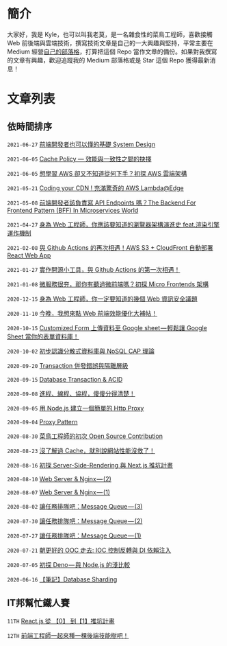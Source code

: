 # 簡介

大家好，我是 Kyle，也可以叫我老莫，是一名雜食性的菜鳥工程師，喜歡接觸 Web 前後端與雲端技術，撰寫技術文章是自己的一大興趣與堅持，平常主要在 Medium 經營[自己的部落格](https://oldmo860617.medium.com/)，打算把這個 Repo 當作文章的備份。如果對我撰寫的文章有興趣，歡迎追蹤我的 Medium 部落格或是 Star 這個 Repo 獲得最新消息！

# 文章列表

## 依時間排序
`2021-06-27`  [前端開發者也可以懂的基礎 System Design](https://medium.com/starbugs/%E5%89%8D%E7%AB%AF%E9%96%8B%E7%99%BC%E8%80%85%E4%B9%9F%E5%8F%AF%E4%BB%A5%E6%87%82%E7%9A%84%E5%9F%BA%E7%A4%8E-system-design-5468e0f43033?source=---------0----------------------------)

`2021-06-05`  [Cache Policy — 效能與一致性之間的抉擇](https://oldmo860617.medium.com/%E4%B8%8D%E5%90%8C%E7%9A%84-cache-policy-%E6%95%88%E8%83%BD-%E8%88%87-%E4%B8%80%E8%87%B4%E6%80%A7-%E4%B9%8B%E9%96%93%E7%9A%84%E6%8A%89%E6%93%87-709455fa472a)  

`2021-06-05`  [想學習 AWS 卻又不知道從何下手？初探 AWS 雲端架構](https://medium.com/starbugs/%E6%83%B3%E5%AD%B8%E7%BF%92-aws-%E5%8D%BB%E5%8F%88%E4%B8%8D%E7%9F%A5%E9%81%93%E5%BE%9E%E4%BD%95%E4%B8%8B%E6%89%8B-%E5%88%9D%E6%8E%A2-aws-%E9%9B%B2%E7%AB%AF%E6%9E%B6%E6%A7%8B-2c8d3093b10c?source=your_stories_page-------------------------------------)  

`2021-05-21`  [Coding your CDN ! 充滿驚奇的 AWS Lambda@Edge](https://medium.com/starbugs/coding-your-cdn-%E5%85%85%E6%BB%BF%E9%A9%9A%E5%A5%87%E7%9A%84-aws-lambda-edge-763d9dd1f00d?source=your_stories_page-------------------------------------)  

`2021-05-08`  [前端開發者該負責寫 API Endpoints 嗎？The Backend For Frontend Pattern (BFF) In Microservices World](https://medium.com/starbugs/%E5%89%8D%E7%AB%AF%E9%96%8B%E7%99%BC%E8%80%85%E8%A9%B2%E8%B2%A0%E8%B2%AC%E5%AF%AB-api-endpoints-%E5%97%8E-the-backend-for-frontend-pattern-bff-in-microservices-world-1368362c141c?source=your_stories_page-------------------------------------)  

`2021-04-27`  [身為 Web 工程師，你應該要知道的瀏覽器架構演進史 feat.渲染引擎運作機制](https://medium.com/starbugs/%E8%BA%AB%E7%82%BA-web-%E5%B7%A5%E7%A8%8B%E5%B8%AB-%E4%BD%A0%E6%87%89%E8%A9%B2%E8%A6%81%E7%9F%A5%E9%81%93%E7%9A%84%E7%80%8F%E8%A6%BD%E5%99%A8%E6%9E%B6%E6%A7%8B%E6%BC%94%E9%80%B2%E5%8F%B2-feat-%E6%B8%B2%E6%9F%93%E5%BC%95%E6%93%8E%E9%81%8B%E4%BD%9C%E6%A9%9F%E5%88%B6-6d95d4d960ee?source=your_stories_page-------------------------------------)  

`2021-02-08`  [與 Github Actions 的再次相遇！AWS S3 + CloudFront 自動部署 React Web App](https://medium.com/starbugs/%E8%88%87-github-actions-%E7%9A%84%E5%86%8D%E6%AC%A1%E7%9B%B8%E9%81%87-aws-s3-cloudfront-%E8%87%AA%E5%8B%95%E9%83%A8%E7%BD%B2-react-web-app-e2c11942263f?source=your_stories_page-------------------------------------)  

`2021-01-27`  [實作開源小工具，與 Github Actions 的第一次相遇！](https://medium.com/starbugs/%E5%AF%A6%E4%BD%9C%E9%96%8B%E6%BA%90%E5%B0%8F%E5%B7%A5%E5%85%B7-%E8%88%87-github-actions-%E7%9A%84%E7%AC%AC%E4%B8%80%E6%AC%A1%E7%9B%B8%E9%81%87-3dd2d70eeb?source=your_stories_page-------------------------------------)  

`2021-01-08`  [微服務很夯，那你有聽過微前端嗎？初探 Micro Frontends 架構](https://medium.com/starbugs/%E5%BE%AE%E6%9C%8D%E5%8B%99%E5%BE%88%E5%A4%AF-%E9%82%A3%E4%BD%A0%E6%9C%89%E8%81%BD%E9%81%8E%E5%BE%AE%E5%89%8D%E7%AB%AF%E5%97%8E-%E5%88%9D%E6%8E%A2-micro-frontends-%E6%9E%B6%E6%A7%8B-e0a8469be601?source=your_stories_page-------------------------------------)  

`2020-12-15`  [身為 Web 工程師，你一定要知道的幾個 Web 資訊安全議題](https://medium.com/starbugs/%E8%BA%AB%E7%82%BA-web-%E5%B7%A5%E7%A8%8B%E5%B8%AB-%E4%BD%A0%E4%B8%80%E5%AE%9A%E8%A6%81%E7%9F%A5%E9%81%93%E7%9A%84%E5%B9%BE%E5%80%8B-web-%E8%B3%87%E8%A8%8A%E5%AE%89%E5%85%A8%E8%AD%B0%E9%A1%8C-29b8a4af6e13?source=your_stories_page-------------------------------------)  

`2020-11-10`  [今晚，我想來點 Web 前端效能優化大補帖！](https://medium.com/starbugs/%E4%BB%8A%E6%99%9A-%E6%88%91%E6%83%B3%E4%BE%86%E9%BB%9E-web-%E5%89%8D%E7%AB%AF%E6%95%88%E8%83%BD%E5%84%AA%E5%8C%96%E5%A4%A7%E8%A3%9C%E5%B8%96-e1a5805c1ca2?source=your_stories_page-------------------------------------)  

`2020-10-15`  [Customized Form 上傳資料至 Google sheet — 輕鬆讓 Google Sheet 當你的表單資料庫！](https://oldmo860617.medium.com/customized-form-%E4%B8%8A%E5%82%B3%E8%B3%87%E6%96%99%E8%87%B3-google-sheet-%E8%BC%95%E9%AC%86%E8%AE%93-google-sheet-%E7%95%B6%E4%BD%A0%E7%9A%84%E8%A1%A8%E5%96%AE%E8%B3%87%E6%96%99%E5%BA%AB-a900622bb70d?source=your_stories_page-------------------------------------)  

`2020-10-02`  [初步認識分散式資料庫與 NoSQL CAP 理論
](https://oldmo860617.medium.com/%E5%88%9D%E6%AD%A5%E8%AA%8D%E8%AD%98%E5%88%86%E6%95%A3%E5%BC%8F%E8%B3%87%E6%96%99%E5%BA%AB%E8%88%87-nosql-cap-%E7%90%86%E8%AB%96-a02d377938d1?source=your_stories_page-------------------------------------)  

`2020-09-20`  [Transaction 併發錯誤與隔離層級](https://oldmo860617.medium.com/transaction-%E4%BD%B5%E7%99%BC%E9%8C%AF%E8%AA%A4%E8%88%87%E9%9A%94%E9%9B%A2%E5%B1%A4%E7%B4%9A-51b8af6178ae?source=your_stories_page-------------------------------------)  

`2020-09-15`  [Database Transaction & ACID](https://oldmo860617.medium.com/database-transaction-acid-156a3b75845e?source=your_stories_page-------------------------------------)

`2020-09-08`  [進程、線程、協程，傻傻分得清楚！](https://oldmo860617.medium.com/%E9%80%B2%E7%A8%8B-%E7%B7%9A%E7%A8%8B-%E5%8D%94%E7%A8%8B-%E5%82%BB%E5%82%BB%E5%88%86%E5%BE%97%E6%B8%85%E6%A5%9A-a09b95bd68dd?source=your_stories_page-------------------------------------)  

`2020-09-05`  [用 Node.js 建立一個簡單的 Http Proxy](https://oldmo860617.medium.com/%E7%94%A8-node-js-%E5%BB%BA%E7%AB%8B%E4%B8%80%E5%80%8B%E7%B0%A1%E5%96%AE%E7%9A%84-http-proxy-5262e349a1ad?source=your_stories_page-------------------------------------)  

`2020-09-04`  [Proxy Pattern](https://oldmo860617.medium.com/proxy-pattern-5f89595dcd30?source=your_stories_page-------------------------------------)  

`2020-08-30`  [菜鳥工程師的初次 Open Source Contribution](https://oldmo860617.medium.com/%E8%8F%9C%E9%B3%A5%E5%B7%A5%E7%A8%8B%E5%B8%AB%E7%9A%84%E5%88%9D%E6%AC%A1-open-source-contribution-fca04240bf31?source=your_stories_page-------------------------------------)  

`2020-08-23`  [沒了解過 Cache，就別說網站性能沒救了！](https://oldmo860617.medium.com/%E6%B2%92%E4%BA%86%E8%A7%A3%E9%81%8E-cache-%E5%B0%B1%E5%88%A5%E8%AA%AA%E7%B6%B2%E7%AB%99%E6%80%A7%E8%83%BD%E6%B2%92%E6%95%91%E4%BA%86-6d9d4cfe3291?source=your_stories_page-------------------------------------) 

`2020-08-16`  [初探 Server-Side-Rendering 與 Next.js 推坑計畫](https://medium.com/starbugs/%E5%88%9D%E6%8E%A2-server-side-rendering-%E8%88%87-next-js-%E6%8E%A8%E5%9D%91%E8%A8%88%E7%95%AB-d7a9fb48a964?source=your_stories_page-------------------------------------)  

`2020-08-10`  [Web Server & Nginx — (2)](https://medium.com/starbugs/web-server-nginx-2-bc41c6268646?source=your_stories_page-------------------------------------)  

`2020-08-07`  [Web Server & Nginx — (1)](https://medium.com/starbugs/web-server-nginx-1-cf5188459108?source=your_stories_page-------------------------------------)  

`2020-08-02`  [讓任務排隊吧：Message Queue — (3)](https://medium.com/starbugs/%E8%AE%93%E4%BB%BB%E5%8B%99%E6%8E%92%E9%9A%8A%E5%90%A7-message-queue-3-251b25bf0b22?source=your_stories_page-------------------------------------)  

`2020-07-30`  [讓任務排隊吧：Message Queue — (2)](https://medium.com/starbugs/%E8%AE%93%E4%BB%BB%E5%8B%99%E6%8E%92%E9%9A%8A%E5%90%A7-message-queue-2-305165f0dcad?source=your_stories_page-------------------------------------)  

`2020-07-27`  [讓任務排隊吧：Message Queue — (1)](https://medium.com/starbugs/%E8%AE%93%E4%BB%BB%E5%8B%99%E6%8E%92%E9%9A%8A%E5%90%A7-message-queue-1-de949e274c43?source=your_stories_page-------------------------------------)  

`2020-07-21`  [朝更好的 OOC 走去: IOC 控制反轉與 DI 依賴注入](https://oldmo860617.medium.com/%E6%9C%9D%E6%9B%B4%E5%A5%BD%E7%9A%84-ooc-%E8%B5%B0%E5%8E%BB-ioc-%E6%8E%A7%E5%88%B6%E5%8F%8D%E8%BD%89%E8%88%87-di-%E4%BE%9D%E8%B3%B4%E6%B3%A8%E5%85%A5-b7fed15ff058?source=your_stories_page-------------------------------------)  

`2020-07-05`  [初探 Deno — 與 Node.js 的淺比較](https://oldmo860617.medium.com/%E5%88%9D%E6%8E%A2-deno-%E8%88%87-node-js-%E7%9A%84%E6%B7%BA%E6%AF%94%E8%BC%83-19e8c6cbb249?source=your_stories_page-------------------------------------)  

`2020-06-16`  [【筆記】Database Sharding](https://oldmo860617.medium.com/%E7%AD%86%E8%A8%98-database-sharding-22e22f0809c0?source=your_stories_page-------------------------------------)  

## IT邦幫忙鐵人賽

`11TH`  [React.js 從 【0】 到【1】推坑計畫 ](https://ithelp.ithome.com.tw/users/20113277/ironman/2212) 

`12TH`  [前端工程師一起來種一棵後端技能樹吧！ ](https://ithelp.ithome.com.tw/users/20113277/ironman/2937)  

